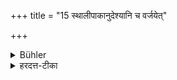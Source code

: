 +++
title = "15 स्थालीपाकानुदेश्यानि च वर्जयेत्"

+++

<details><summary>Bühler</summary>

15. And let him avoid Sthālīpāka-offerings, and food offered to the Manes or to the Gods.
</details>

<details><summary>हरदत्त-टीका</summary>

## सूत्रम्
स्थालीपाकानुदेश्यानि च वर्जयेत् ॥ ११ ॥  
### टिप्पनी
[^१]'तेन सर्पिष्मता ब्राह्मणं भोजये'दित्यादौ ब्राह्मणो भूत्वा न भुञ्जीत अनुदेश्यानि च पितृभ्यो देवताभ्यश्च सङ्कलिपनानि च न भुञ्जीत  ॥११॥  

१. आप०गृ० ७. १५.
</details>
